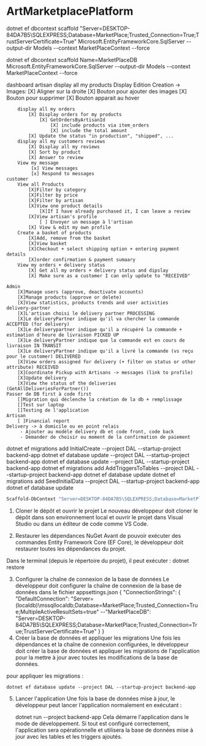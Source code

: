 # ArtMarketplacePlatform
dotnet ef dbcontext scaffold "Server=DESKTOP-84DA7B5\SQLEXPRESS;Database=MarketPlace;Trusted_Connection=True;TrustServerCertificate=True" Microsoft.EntityFrameworkCore.SqlServer --output-dir Models --context MarketPlaceContext --force

dotnet ef dbcontext scaffold Name=MarketPlaceDB Microsoft.EntityFrameworkCore.SqlServer --output-dir Models --context MarketPlaceContext --force

dashboard 
    artisan
        display all my products
            Display
            Edition
            Creation
            -> Images:
                [X] Aligner sur la droite
                [X] Bouton pour ajouter des images
                [X] Bouton pour supprimer
                [X] Bouton apparait au hover

        display all my orders
            [X] Display orders for my products
                [X] GetOrdersByArtisanId 
                    [X] include products via item_orders
                    [X] include the total amount
            [X] Update the status "in production", "shipped", ...
        display all my customers reviews
            [X] Display all my reviews
            [X] Sort by product
            [X] Answer to review
        View my message
             [x] View messages
             [x] Respond to messages
    customer
        View all Products
            [X]Filter by category
            [X]Filter by price
            [X]Filter by artisan
            [X]View one product details
                [X]If I have already purchased it, I can leave a review
            [X]View artisan's profile
                [ ] Envoyer un message à l'artisan
            [X] View & edit my own profile
        Create a basket of products
            [X]Add, remove from the basket
            [X]View basket
            [X]Checkout + select shipping option + entering payment details
            [X]order confirmation & payment sumaary
        View my orders + delivery status
            [X] Get all my orders + delivery status and dipslay
            [X] Make sure as a customer I can only update to "RECEIVED"
            
    Admin
        [X]Manage users (approve, deactivate accounts)
        [X]Manage products (approve or delete)
        [X]View statistics, products trends and user activities 
    delivery-partner
        [X]L'artisan choisi le delivery partner PROCESSING
        [X]Le deliveryPartner indique qu'il va chercher la commande ACCEPTED (for delivery)
        [X]Le deliverypartner indique qu'il a récupéré la commande + estimation d'heure de livraison PICKED UP
        [X]Le deliveryPartner indique que la commande est en cours de livraison IN TRANSIT
        [X]Le deliveryPartner indique qu'il a livré la commande (vs reçu pour le customer) DELIVERED
        [X]View orders assigned for delivery (+ filter on status or other attribute) RECEIVED
        [X]Coordinate Pickup with Artisans -> messages (link to profile)
        [X]Update delivery
        [X]View the status of the deliveries (GetAllDeliveriesForPartner())
    Passer de DB first à code first
        []Migration qui déclenche la création de la db + remplissage
        []Test sur laptop
        []Testing de l'application
    Artisan
        [ ]Financial report
    Delivery -> à domicile ou en point relais
         - Ajouter au modèle delivery db et code front, code back
         - Demander de choisir ou moment de la confirmation de paiement

dotnet ef migrations add InitialCreate --project DAL --startup-project backend-app
dotnet ef database update --project DAL --startup-project backend-app
dotnet ef database update --project DAL --startup-project backend-app
dotnet ef migrations add AddTriggersToTables --project DAL --startup-project backend-app
dotnet ef database update
dotnet ef migrations add SeedInitialData --project DAL --startup-project backend-app
dotnet ef database update

   ```bash
   Scaffold-DbContext "Server=DESKTOP-84DA7B5\SQLEXPRESS;Database=MarketPlace;Trusted_Connection=True;TrustServerCertificate=True" Microsoft.EntityFrameworkCore.SqlServer -OutputDir ../Domain -ContextDir ../DAL -Namespace Domain -ContextNamespace DAL -Force
   ```

1. Cloner le dépôt et ouvrir le projet
Le nouveau développeur doit cloner le dépôt dans son environnement local et ouvrir le projet dans Visual Studio ou dans un éditeur de code comme VS Code.

2. Restaurer les dépendances NuGet
Avant de pouvoir exécuter des commandes Entity Framework Core (EF Core), le développeur doit restaurer toutes les dépendances du projet.

Dans le terminal (depuis le répertoire du projet), il peut exécuter :
    dotnet restore


3. Configurer la chaîne de connexion de la base de données
Le développeur doit configurer la chaîne de connexion de la base de données dans le fichier appsettings.json
{
  "ConnectionStrings": {
    "DefaultConnection": "Server=(localdb)\\mssqllocaldb;Database=MarketPlace;Trusted_Connection=True;MultipleActiveResultSets=true"
    --"MarketPlaceDB": "Server=DESKTOP-84DA7B5\\SQLEXPRESS;Database=MarketPlace;Trusted_Connection=True;TrustServerCertificate=True"
  }
}
4. Créer la base de données et appliquer les migrations
Une fois les dépendances et la chaîne de connexion configurées, le développeur doit créer la base de données et appliquer les migrations de l'application pour la mettre à jour avec toutes les modifications de la base de données.

pour appliquer les migrations :

    dotnet ef database update --project DAL --startup-project backend-app

5. Lancer l'application
Une fois la base de données mise à jour, le développeur peut lancer l'application normalement en exécutant :

    dotnet run --project backend-app
Cela démarre l'application dans le mode de développement. Si tout est configuré correctement, l'application sera opérationnelle et utilisera la base de données mise à jour avec les tables et les triggers ajoutés.